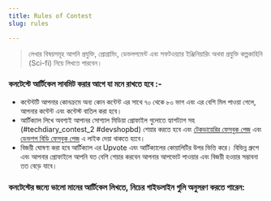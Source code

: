 ```yaml
---
title: Rules of Contest
slug: rules

---
```

> লেখার বিষয়সমূহ আপনি প্রযুক্তি, প্রোগ্রামিং, ডেভলপমেন্ট এবং সফটওয়্যার ইঞ্জিনিয়ারিং অথবা প্রযুক্তি কল্পকাহিনি (Sci-fi) নিয়ে লিখতে পারবেন।

### কনটেস্টে আর্টিকেল সাবমিট করার আগে যা মনে রাখতে হবে :-

* কন্টেন্টটি আপনার কোনক্রমে অন্য কোন কন্টেন্ট এর সাথে ৭০ থেকে ৮০ ভাগ এবং এর বেশি মিল পাওয়া গেলে, আপনার কন্টেন্ট এবং কন্টেস্ট বাতিল করা হবে।
* আর্টিক্যাল লিখে অবশ্যই আপানর সোশ্যাল মিডিয়া প্রোফাইল গুলোতে হ্যাশট্যাগ সহ (#techdiary_contest_2 #devshopbd) শেয়ার করতে হবে এবং [টেকডায়েরির ফেসবুক পেজ](https://www.fb.com/techdiary.dev) এবং [ডেভশপ বিডি ফেসবুক পেজ](https://www.fb.com/devshopbd "DevshopBD") এ লাইক দেয়া থাকতে হবেে।
* বিজয়ী ঘোষণা করা হবে আর্টিক্যাল এর Upvote এবং আর্টিক্যালের কোয়ালিটির উপর ভিত্তি করে। বিভিন্ন গ্রুপে এবং আপনার প্রোফাইলে আপনি যত বেশি শেয়ার করবেন আপনার আপভোট পাওয়ার এবং বিজয়ী হওয়ার সম্ভাবনা তত বেড়ে যাবে।

### কনটেস্টের জন্যে ভালো মানের আর্টিকেল লিখতে, নিচের গাইডলাইন গুলি অনুসরণ করতে পারেন:

<contest-guideline-pages />